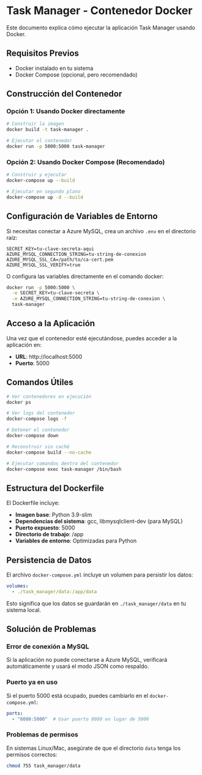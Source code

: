 # Task Manager - Contenedor Docker

Este documento explica cómo ejecutar la aplicación Task Manager usando Docker.

## Requisitos Previos

- Docker instalado en tu sistema
- Docker Compose (opcional, pero recomendado)

## Construcción del Contenedor

### Opción 1: Usando Docker directamente

```bash
# Construir la imagen
docker build -t task-manager .

# Ejecutar el contenedor
docker run -p 5000:5000 task-manager
```

### Opción 2: Usando Docker Compose (Recomendado)

```bash
# Construir y ejecutar
docker-compose up --build

# Ejecutar en segundo plano
docker-compose up -d --build
```

## Configuración de Variables de Entorno

Si necesitas conectar a Azure MySQL, crea un archivo `.env` en el directorio raíz:

```env
SECRET_KEY=tu-clave-secreta-aqui
AZURE_MYSQL_CONNECTION_STRING=tu-string-de-conexion
AZURE_MYSQL_SSL_CA=/path/to/ca-cert.pem
AZURE_MYSQL_SSL_VERIFY=true
```

O configura las variables directamente en el comando docker:

```bash
docker run -p 5000:5000 \
  -e SECRET_KEY=tu-clave-secreta \
  -e AZURE_MYSQL_CONNECTION_STRING=tu-string-de-conexion \
  task-manager
```

## Acceso a la Aplicación

Una vez que el contenedor esté ejecutándose, puedes acceder a la aplicación en:

- **URL**: http://localhost:5000
- **Puerto**: 5000

## Comandos Útiles

```bash
# Ver contenedores en ejecución
docker ps

# Ver logs del contenedor
docker-compose logs -f

# Detener el contenedor
docker-compose down

# Reconstruir sin caché
docker-compose build --no-cache

# Ejecutar comandos dentro del contenedor
docker-compose exec task-manager /bin/bash
```

## Estructura del Dockerfile

El Dockerfile incluye:

- **Imagen base**: Python 3.9-slim
- **Dependencias del sistema**: gcc, libmysqlclient-dev (para MySQL)
- **Puerto expuesto**: 5000
- **Directorio de trabajo**: /app
- **Variables de entorno**: Optimizadas para Python

## Persistencia de Datos

El archivo `docker-compose.yml` incluye un volumen para persistir los datos:

```yaml
volumes:
  - ./task_manager/data:/app/data
```

Esto significa que los datos se guardarán en `./task_manager/data` en tu sistema local.

## Solución de Problemas

### Error de conexión a MySQL
Si la aplicación no puede conectarse a Azure MySQL, verificará automáticamente y usará el modo JSON como respaldo.

### Puerto ya en uso
Si el puerto 5000 está ocupado, puedes cambiarlo en el `docker-compose.yml`:

```yaml
ports:
  - "8080:5000"  # Usar puerto 8080 en lugar de 5000
```

### Problemas de permisos
En sistemas Linux/Mac, asegúrate de que el directorio `data` tenga los permisos correctos:

```bash
chmod 755 task_manager/data
``` 
